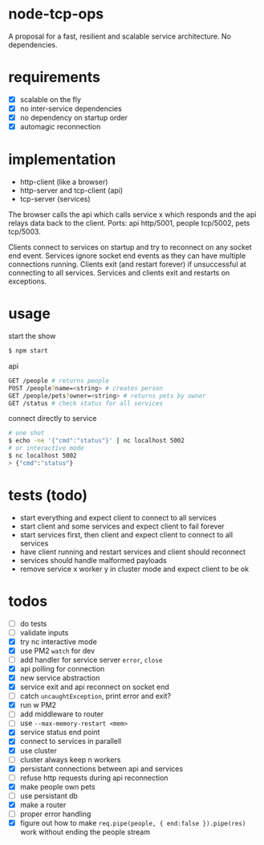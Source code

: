 # node-tcp-ops
A proposal for a fast, resilient and scalable service architecture. No dependencies.

# requirements
- [x] scalable on the fly
- [x] no inter-service dependencies
- [x] no dependency on startup order
- [x] automagic reconnection

# implementation
- http-client (like a browser)
- http-server and tcp-client (api)
- tcp-server (services)

The browser calls the api which calls service x which responds and the api relays data back to the client. Ports: api http/5001, people tcp/5002, pets tcp/5003.

Clients connect to services on startup and try to reconnect on any socket end event. Services ignore socket end events as they can have multiple connections running. Clients exit (and restart forever) if unsuccessful at connecting to all services. Services and clients exit and restarts on exceptions.

# usage
start the show
```bash
$ npm start
```
api
```bash
GET /people # returns people
POST /people?name=<string> # creates person
GET /people/pets?owner=<string> # returns pets by owner
GET /status # check status for all services
```
connect directly to service
```bash
# one shot
$ echo -ne '{"cmd":"status"}' | nc localhost 5002
# or interactive mode
$ nc localhost 5002
> {"cmd":"status"}
```

# tests (todo)
- start everything and expect client to connect to all services
- start client and some services and expect client to fail forever
- start services first, then client and expect client to connect to all services
- have client running and restart services and client should reconnect
- services should handle malformed payloads
- remove service x worker y in cluster mode and expect client to be ok

# todos
- [ ] do tests
- [ ] validate inputs
- [x] try nc interactive mode
- [x] use PM2 `watch` for dev
- [ ] add handler for service server `error`, `close`
- [x] api polling for connection
- [x] new service abstraction
- [x] service exit and api reconnect on socket end
- [ ] catch `uncaughtException`, print error and exit?
- [x] run w PM2
- [ ] add middleware to router
- [ ] use `--max-memory-restart <mem>`
- [x] service status end point
- [x] connect to services in parallell
- [x] use cluster
- [ ] cluster always keep n workers
- [x] persistant connections between api and services
- [ ] refuse http requests during api reconnection
- [x] make people own pets
- [ ] use persistant db
- [x] make a router
- [ ] proper error handling
- [x] figure out how to make `req.pipe(people, { end:false }).pipe(res)` work without ending the people stream
